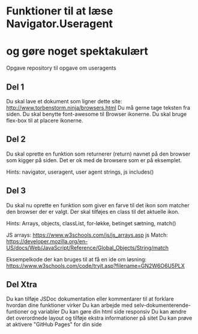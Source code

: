 # Funktioner til at læse Navigator.Useragent

# og gøre noget spektakulært
Opgave repository til opgave om useragents

## Del 1
Du skal lave et dokument som ligner dette site: http://www.torbenstorm.ninja/browsers.html
Du må gerne tage teksten fra siden.
Du skal benytte font-awesome til Browser ikonerne.
Du skal bruge flex-box til at placere ikonerne.

## Del 2
Du skal oprette en funktion som returnerer (return) navnet på den browser
som kigger på siden.
Det er ok med de browsere som er på eksemplet.

Hints: navigator, useragent, user agent strings, js includes()

## Del 3
Du skal nu oprette en funktion som giver en farve til det ikon som matcher den browser der er valgt.
Der skal tilføjes en class til det aktuelle ikon.

Hints: Arrays, objects, classList, for-løkke, betinget sætning, match()

JS arrays: https://www.w3schools.com/js/js_arrays.asp
js Match: https://developer.mozilla.org/en-US/docs/Web/JavaScript/Reference/Global_Objects/String/match

Eksempelkode der kan bruges til at få en ide om løsning: https://www.w3schools.com/code/tryit.asp?filename=GN2W6O6U5PLX

## Del Xtra
Du kan tilføje JSDoc dokumentation eller kommentarer til at forklare hvordan dine funktioner virker
Du kan arbejde med selv-dokumenterende-funtioner og variabler
Du kan gøre din html side responsiv
Du kan ændre det overordnede layout og tilføje ekstra informationer på sitet
Du kan prøve at aktivere "GitHub Pages" for din side
